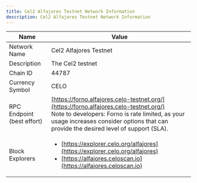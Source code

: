 ```yaml
---
title: Cel2 Alfajores Testnet Network Information
description: Cel2 Alfajores Testnet Network Information
---
```


| Name                       | Value                                                                                                                                                                                                                         |
| -------------------------- | ----------------------------------------------------------------------------------------------------------------------------------------------------------------------------------------------------------------------------- |
| Network Name               | Cel2 Alfajores Testnet                                                                                                                                                                                                        |
| Description                | The Cel2 testnet                                                                                                                                                                                                              |
| Chain ID                   | 44787                                                                                                                                                                                                                         |
| Currency Symbol            | CELO                                                                                                                                                                                                                          |
| RPC Endpoint (best effort) | [https://forno.alfajores.celo-testnet.org/](https://forno.alfajores.celo-testnet.org/) <br/> Note to developers: Forno is rate limited, as your usage increases consider options that can provide the desired level of support (SLA). |
| Block Explorers            | <ul><li>[https://explorer.celo.org/alfajores](https://explorer.celo.org/alfajores)</li><li>[https://alfajores.celoscan.io](https://alfajores.celoscan.io)</li></ul> |
